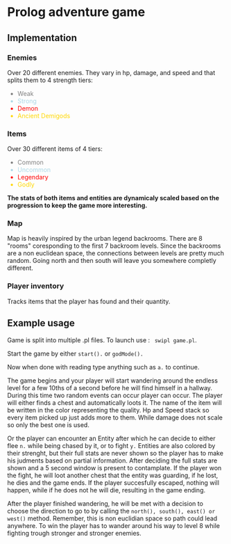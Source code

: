 # Prolog adventure game

## Implementation


###    Enemies
Over 20 different enemies. They vary in hp, damage, and speed and
that splits them to 4 strength tiers:
<ul>
  <li style="color:grey;">Weak</li>
  <li style="color:lightblue;">Strong</li>
  <li style="color:red;">Demon</li>
  <li style="color:gold;">Ancient Demigods</li>
</ul>  

### Items
Over 30 different items of 4 tiers:
    <ul>
  <li style="color:grey;">Common</li>
  <li style="color:lightblue;">Uncommon</li>
  <li style="color:red;">Legendary</li>
  <li style="color:gold;">Godly</li>
</ul>  


<b>The stats of both items and entities are dynamicaly scaled based on the progression to keep the game more interesting.</b>
### Map
Map is heavily inspired by the urban legend backrooms.
There are 8 "rooms" coresponding to the first 7 backroom levels.
Since the backrooms are a non euclidean space, the connections between levels are pretty much random. Going north and then south will leave you somewhere completly different.

### Player inventory
Tracks items that the player has found and their quantity. 


## Example usage
Game is split into multiple .pl files. To launch use : ``` swipl game.pl```.

Start the game by either ```start().``` or ```godMode().```

Now when done with reading type anything such as ```a.``` to continue.

The game begins and your player will start wandering around the endless level
for a few 10ths of a second before he will find himself in a hallway. During this time two random events can occur player can occur.
The player will either finds a chest and automatically loots it. The name of the item will be written in the color representing the quality. Hp and Speed stack so every item picked up just adds more to them. While damage does not scale so only the best one is used.

Or the player can encounter an Entity after which he can decide to either
flee ```n.``` while being chased by it, or to fight ```y.``` Entities are also colored by their strenght, but their full stats are never shown so the player has to make his judments based on partial information. After deciding the full stats are shown and a 5 second window is present to contamplate.
If the player won the fight, he will loot another chest that the entity was guarding, if he lost, he dies and the game ends.
If the player succesfully escaped, nothing will happen, while if he does not he will die, resulting in the game ending.

After the player finished wandering, he will be met with a decision to choose the direction to go to by calling the ```north(), south(), east() or west()``` method. Remember, this is non euclidian space so path could lead anywhere.
To win the player has to wander around his way to level 8 while fighting trough
stronger and stronger enemies.






